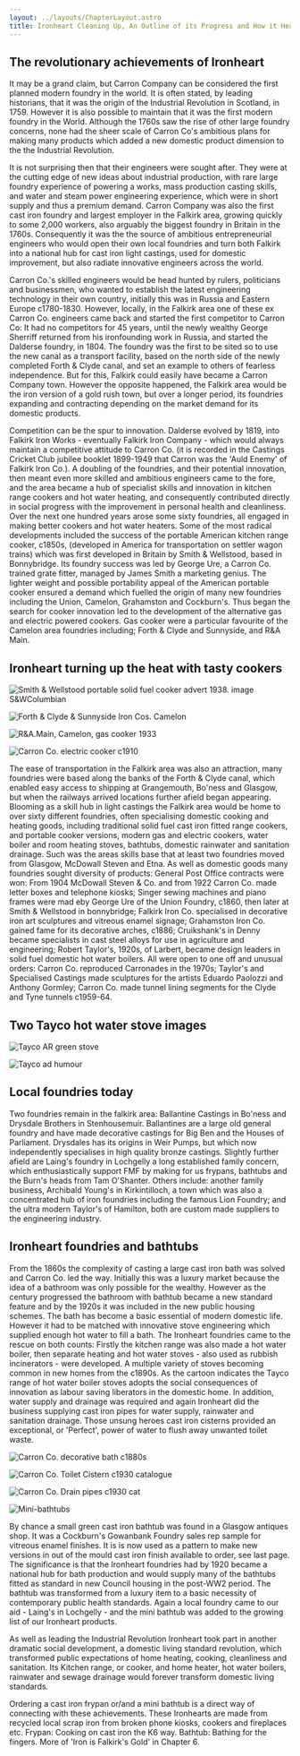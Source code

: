 ```yaml
---
layout: ../layouts/ChapterLayout.astro
title: Ironheart Cleaning Up, An Outline of its Progress and How it Heated up a Domestic Revolution
---
```


## The revolutionary achievements of Ironheart

It may be a grand claim, but Carron Company can be considered the first planned modern foundry in the world. It is often stated, by leading historians, that it was the origin of the Industrial Revolution in Scotland, in 1759. However it is also possible to maintain that it was the first modern foundry in the World. Although the 1760s saw the rise of other large foundry concerns, none had the sheer scale of Carron Co's ambitious plans for making many products which added a new domestic product dimension to the the Industrial Revolution.

It is not surprising then that their engineers were sought after. They were at the cutting edge of new ideas about industrial production, with rare large foundry experience of powering a works, mass production casting skills, and water and steam power engineering experience, which were in short supply and thus a premium demand. Carron Company was also the first cast iron foundry and largest employer in the Falkirk area, growing quickly to some 2,000 workers, also arguably the biggest foundry in Britain in the 1760s. Consequently it was the the source of ambitious entrepreneurial engineers who would open their own local foundries and turn both Falkirk into a national hub for cast iron light castings, used for domestic improvement, but also radiate innovative engineers across the world.

Carron Co.'s skilled engineers would be head hunted by rulers, politicians and businessmen, who wanted to establish the latest engineering technology in their own country, initially this was in Russia and Eastern Europe c1780-1830. However, locally, in the Falkirk area one of these ex Carron Co. engineers came back and started the first competitor to Carron Co: It had no competitors for 45 years, until the newly wealthy George Sherriff returned from his ironfounding work in Russia, and started the Dalderse foundry, in 1804. The foundry was the first to be sited so to use the new canal as a transport facility, based on the north side of the newly completed Forth & Clyde canal, and set an example to others of fearless independence. But for this, Falkirk could easily have became a Carron Company town. However the opposite happened, the Falkirk area would be the iron version of a gold rush town, but over a longer period, its foundries expanding and contracting depending on the market demand for its domestic products.

Competition can be the spur to innovation. Dalderse evolved by 1819, into Falkirk Iron Works - eventually Falkirk Iron Company - which would always maintain a competitive attitude to Carron Co. (it is recorded in the Castings Cricket Club jubilee booklet 1899-1949 that Carron was the 'Auld Enemy' of Falkirk Iron Co.). A doubling of the foundries, and their potential innovation, then meant even more skilled and ambitious engineers came to the fore, and the area became a hub of specialist skills and innovation in kitchen range cookers and hot water heating, and consequently contributed directly in social progress with the improvement in personal health and cleanliness. Over the next one hundred years arose some sixty foundries, all engaged in making better cookers and hot water heaters. Some of the most radical developments included the success of the portable American kitchen range cooker, c1850s, (developed in America for transportation on settler wagon trains) which was first developed in Britain by Smith & Wellstood, based in Bonnybridge. Its foundry success was led by George Ure, a Carron Co. trained grate fitter, managed by James Smith a marketing genius. The lighter weight and possible portability appeal of the American portable cooker ensured a demand which fuelled the origin of many new foundries including the Union, Camelon, Grahamston and Cockburn's. Thus began the search for cooker innovation led to the development of the alternative gas and electric powered cookers. Gas cooker were a particular favourite of the Camelon area foundries including; Forth & Clyde and Sunnyside, and R&A Main.

## Ironheart turning up the heat with tasty cookers

![Smith & Wellstood portable solid fuel cooker advert 1938. image S&WColumbian](S-and-W-Columbian-stove-1938)

![Forth & Clyde & Sunnyside Iron Cos. Camelon](Sunnyside-cooker-and-workforce-1890)

![R&A.Main, Camelon, gas cooker 1933](RAMain-Gas-1933-12GHK-Main)

![Carron Co. electric cooker c1910](carronelectricook)

The ease of transportation in the Falkirk area was also an attraction, many foundries were based along the banks of the Forth & Clyde canal, which enabled easy access to shipping at Grangemouth, Bo'ness and Glasgow, but when the railways arrived locations further afield began appearing. Blooming as a skill hub in light castings the Falkirk area would be home to over sixty different foundries, often specialising domestic cooking and heating goods, including traditional solid fuel cast iron fitted range cookers, and portable cooker versions, modern gas and electric cookers, water boiler and room heating stoves, bathtubs, domestic rainwater and sanitation drainage. Such was the areas skills base that at least two foundries moved from Glasgow, McDowall Steven and Etna. As well as domestic goods many foundries sought diversity of products: General Post Office contracts were won: From 1904 McDowall Steven & Co. and from 1922 Carron Co. made letter boxes and telephone kiosks; Singer sewing machines and piano frames were mad eby George Ure of the Union Foundry, c1860, then later at Smith & Wellstood in bonnybridge; Falkirk Iron Co. specialised in decorative iron art sculptures and vitreous enamel signage; Grahamston Iron Co. gained fame for its decorative arches, c1886; Cruikshank's in Denny became specialists in cast steel alloys for use in agriculture and engineering; Robert Taylor's, 1920s, of Larbert, became design leaders in solid fuel domestic hot water boilers. All were open to one off and unusual orders: Carron Co. reproduced Carronades in the 1970s; Taylor's and Specialised Castings made sculptures for the artists Eduardo Paolozzi and Anthony Gormley; Carron Co. made tunnel lining segments for the Clyde and Tyne tunnels c1959-64.

## Two Tayco hot water stove images

![Tayco AR green stove](Tayco-AR-green-stove)

![Tayco ad humour](Tayco-ad-humour)

## Local foundries today

Two foundries remain in the falkirk area: Ballantine Castings in Bo'ness and Drysdale Brothers in Stenhousemuir. Ballantines are a large old general foundry and have made decorative castings for Big Ben and the Houses of Parliament. Drysdales has its origins in Weir Pumps, but which now independently specialises in high quality bronze castings. Slightly further afield are Laing's foundry in Lochgelly a long established family concern, which enthusiastically support FMF by making for us frypans, bathtubs and the Burn's heads from Tam O'Shanter. Others include: another family business, Archibald Young's in Kirkintilloch, a town which was also a concentrated hub of iron foundries including the famous Lion Foundry; and the ultra modern Taylor's of Hamilton, both are custom made suppliers to the engineering industry.

## Ironheart foundries and bathtubs

From the 1860s the complexity of casting a large cast iron bath was solved and Carron Co. led the way. Initially this was a luxury market because the idea of a bathroom was only possible for the wealthy. However as the century progressed the bathroom with bathtub became a new standard feature and by the 1920s it was included in the new public housing schemes. The bath has become a basic essential of modern domestic life. However it had to be matched with innovative stove engineering which supplied enough hot water to fill a bath. The Ironheart foundries came to the rescue on both counts: Firstly the kitchen range was also made a hot water boiler, then separate heating and hot water stoves - also used as rubbish incinerators - were developed. A multiple variety of stoves becoming common in new homes from the c1890s. As the cartoon indicates the Tayco range of hot water boiler stoves adopts the social consequences of innovation as labour saving liberators in the domestic home. In addition, water supply and drainage was required and again Ironheart did the business supplying cast iron pipes for water supply, rainwater and sanitation drainage. Those unsung heroes cast iron cisterns provided an exceptional, or 'Perfect', power of water to flush away unwanted toilet waste.

![Carron Co. decorative bath c1880s](CarronCobathtub)

![Carron Co. Toilet Cistern c1930 catalogue](CarronCoPerfectcistern)

![Carron Co. Drain pipes c1930 cat](CarronCowastepipes)

![Mini-bathtubs](AIBathtubsx6)

By chance a small green cast iron bathtub was found in a Glasgow antiques shop. It was a Cockburn's Gowanbank Foundry sales rep sample for vitreous enamel finishes. It is is now used as a pattern to make new versions in out of the mould cast iron finish available to order, see last page. The significance is that the Ironheart foundries had by 1920 became a national hub for bath production and would supply many of the bathtubs fitted as standard in new Council housing in the post-WW2 period. The bathtub was transformed from a luxury item to a basic necessity of contemporary public health standards. Again a local foundry came to our aid - Laing's in Lochgelly -  and the mini bathtub was added to the growing list of our Ironheart products.

As well as leading the Industrial Revolution Ironheart took part in another dramatic social development, a domestic living standard revolution, which transformed public expectations of home heating, cooking, cleanliness and sanitation. Its Kitchen range, or cooker, and home heater, hot water boilers, rainwater and sewage drainage would forever transform domestic living standards.

 Ordering a cast iron frypan or/and a mini bathtub is a direct way of connecting with these achievements.
 These Ironhearts are made from recycled local scrap iron from broken phone kiosks, cookers and fireplaces etc.
 Frypan: Cooking on cast iron the K6 way.
 Bathtub: Bathing for the fingers.
 More of 'Iron is Falkirk's Gold' in Chapter 6.
